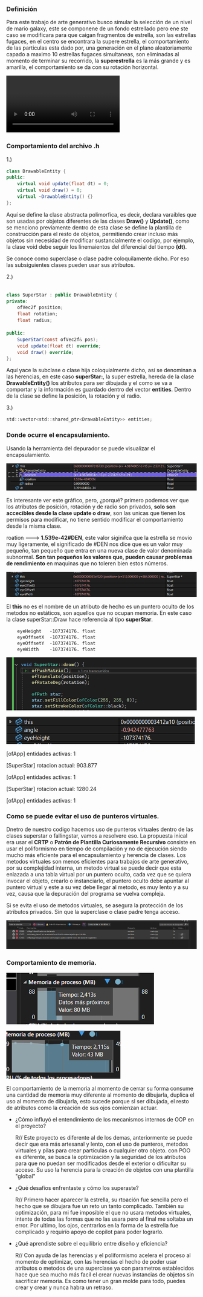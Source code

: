 ### Definición 

Para este trabajo de arte generativo busco simular la selección de un nivel de mario galaxy, este se componene de un fondo estrellado pero ene ste caso se modificara para que caigan fragmentos de estrella, son las estrellas fugaces, en el centro se encontrara la supere estrella, el comportamiento de las particulas esta dado por, una generación en el plano aleatoriamente capado a maximo 10 estrellas fugaces simultaneas, son eliminadas al momento de terminar su recorrido, la **superestrella** es la más grande y es amarilla, el comportamiento se da con su rotación horizontal.


<video controls src="video_demo.mp4" title="Title"></video>

### Comportamiento del archivo .h



1.) 

```c#
class DrawableEntity {
public:
    virtual void update(float dt) = 0;
    virtual void draw() = 0;
    virtual ~DrawableEntity() {}
};

```

Aquí se define la clase abstracta polimorfica, es decir, declara varaibles que son usadas por objetos diferentes de las clases **Draw()** y **Update()**, como se menciono previamente dentro de esta clase se define la plantilla de construcción para el resto de objetos, permitiendo crear incluso más objetos sin necesidad de modificar sustancialmente el codigo, por ejemplo, la clase void debe seguir los linemaientos del diferencial del tiempo **(dt)**. 

Se conoce como superclase o clase padre coloquilamente dicho. Por eso las subsiguientes clases pueden usar sus atributos.


2.) 


```c#

class SuperStar : public DrawableEntity {
private:
    ofVec2f position;
    float rotation;
    float radius;

public:
    SuperStar(const ofVec2f& pos);
    void update(float dt) override;
    void draw() override;
};

```

Aquí yace la subclase o clase hija coloquialmente dicho, así se denominan a las herencias, en este caso **superStar:**, la super estrella, hereda de la clase **DrawableEntity()** los atributos para ser dibujada y el como se va a comportar y la información es guardado dentro del vector **entities**. Dentro de la clase se define la posición, la rotación y el radio.

3.) 

```c#
std::vector<std::shared_ptr<DrawableEntity>> entities;
```



### Donde ocurre el encapsulamiento.

Usando la herramienta del depurador se puede visualizar el encapsulamiento.

![Encapsulamiento](image.png)

Es interesante ver este gráfico, pero, ¿porqué? primero podemos ver que los atributos de posición, rotación y de radio son privados, **solo son accecibles desde la clase update o draw**, son las unicas que tienen los permisos para modificar, no tiene sentido modificar el comportamiento desde la misma clase.

roation ---> **1.539e-42#DEN**, este valor siginifca que la estrella se movio muy ligeramente, el significado de #DEN nos dice que es un valor muy pequeño, tan pequeño que entra en una nueva clase de valor denominada subnormal. **Son tan pequeños los valores que, pueden causar problemas de rendimiento** en maquinas que no toleren bien estos números.

![this](image-1.png)

El **this** no es el nombre de un atributo de hecho es un puntero oculto de los metodos no estáticos, son aquellos que no ocupan memoria. En este caso la clase superStar::Draw hace referencia al tipo **superStar**.

		eyeHeight	-107374176.	float
		eyeOffsetX	-107374176.	float
		eyeOffsetY	-107374176.	float
		eyeWidth	-107374176.	float





![tipo this](image-2.png)



![cambio ángulo](image-3.png)


[ofApp] entidades activas: 1

[SuperStar] rotacion actual: 903.877

[ofApp] entidades activas: 1

[SuperStar] rotacion actual: 1280.24

[ofApp] entidades activas: 1


### Como se puede evitar el uso de punteros virtuales.

Dnetro de nuestro codigo hacemos uso de punteros virtuales dentro de las clases superstar o fallingstar, vamos a resolvere eso. La propuesta inical era usar el **CRTP** o **Patrón de Plantilla Curiosamente Recursivo** consiste en usar el poliformismo en tiempo de compilación y no de ejecución siendo mucho más eficiente para el encapsulamiento y herencia de clases. Los metodos virtuales son menos eficientes para trabajos de arte generativo, por su complejidad interna, un metodo virtual se puede decir que esta enlazada a una tabla virtual por un puntero oculto, cada vez que se quiera invocar el objeto, crearlo o instanciarlo, el puntero oculto debe apuntar al puntero virtual y este a su vez debe llegar al metodo, es muy lento y a su vez, causa que la depuración del programa se vuelva compleja. 

Si se evita el uso de metodos virtuales, se asegura la protección de los atributos privados. Sin que la superclase o clase padre tenga acceso.




![Error](image-4.png)



### Comportamiento de memoria.


![SuperStar](image-5.png)



![Movimiento](image-6.png)


El comportamiento de la memoria al momento de cerrar su forma consume una cantidad de memoria muy diferente al momento de dibujarla, duplica el uso al momento de dibujarla, esto sucede porque sl ser dibujada, el resto de atributos como la creación de sus ojos comienzan actuar.


- ¿Cómo influyó el entendimiento de los mecanismos internos de OOP en el proyecto?

    R// Este proyecto es diferente al de los demas, anteriormente se puede decir que era más artesanal y lento, con el uso de punteros, metodos virtuales y pilas para crear partículas o cualquier otro objeto. con POO es diferente, se busca la optimización y la seguridad de los atributos para que no puedan ser modificados desde el exterior o dificultar su acceso. Su uso la herencia para la creación de objetos con una plantilla "global"

- ¿Qué desafíos enfrentaste y cómo los superaste?

    R// Primero hacer aparecer la estrella, su rtoación fue sencilla pero el hecho que se dibujara fue un reto un tanto complicado. También su optimización, para mi fue imposible el que no usara metodos virtuales, intente de todas las formas que no las usara pero al final me soltaba un error. Por ultimo, los ojos, centrarlos en la forma de la estrella fue complicado y requirío apoyo de copilot para poder lograrlo.


- ¿Qué aprendiste sobre el equilibrio entre diseño y eficiencia?

    R// Con ayuda de las herencias y el poliformismo acelera el proceso al momento de optimizar, con las herencias el hecho de poder usar atributos o metodos de una superclase ya con parametros establecidos hace que sea mucho más facil el crear nuevas instancias de objetos sin sacrificar memoria. Es como tener un gran molde para todo, puedes crear y crear y nunca habra un retraso. 